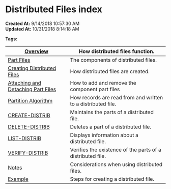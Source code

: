 # Distributed Files index

**Created At:** 9/14/2018 10:57:30 AM  
**Updated At:** 10/31/2018 8:14:18 AM  

**Tags:**
<badge text='distributed files' vertical='middle' />



| [Overview](distributed-files-overview) | How distributed files function. |
| --- | --- |
| [Part Files](part-file) | The components of distributed files. |
| [Creating Distributed Files](creating-distributed-files) | How distributed files are created. |
| [Attaching and Detaching Part Files](attaching-and-detaching-part-files) | How to add and remove the component part files |
| [Partition Algorithm](289127-partition-algorithm) | How records are read from and written to a distributed file. |
| [CREATE-DISTRIB](289128-create-distrib-command) | Maintains the parts of a distributed file. |
| [DELETE-DISTRIB](289267-delete-distrib) | Deletes a part of a distributed file. |
| [LIST-DISTRIB](289268-list-distrib) | Displays information about a distributed file. |
| [VERIFY-DISTRIB](289270-verify-distrib) | Verifies the existence of the parts of a distributed file. |
| [Notes](considerations-for-distributed-files) | Considerations when using distributed files. |
| [Example](289134-distributed-files-examples) | Steps for creating a distributed file. |

